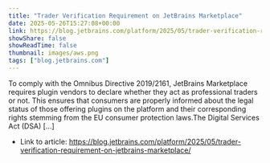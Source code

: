 ```yaml
---
title: "Trader Verification Requirement on JetBrains Marketplace"
date: 2025-05-26T15:27:08+00:00
link: https://blog.jetbrains.com/platform/2025/05/trader-verification-requirement-on-jetbrains-marketplace/
showShare: false
showReadTime: false
thumbnail: images/aws.png
tags: ["blog.jetbrains.com"]
---
```

To comply with the Omnibus Directive 2019/2161, JetBrains Marketplace requires plugin vendors to declare whether they act as professional traders or not. This ensures that consumers are properly informed about the legal status of those offering plugins on the platform and their corresponding rights stemming from the EU consumer protection laws.The Digital Services Act (DSA) […]

- Link to article: https://blog.jetbrains.com/platform/2025/05/trader-verification-requirement-on-jetbrains-marketplace/